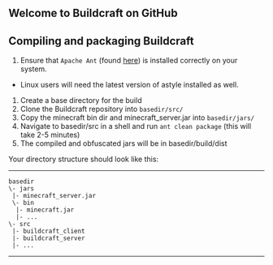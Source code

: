 ## Welcome to Buildcraft on GitHub

## Compiling and packaging Buildcraft
1. Ensure that `Apache Ant` (found [here](http://ant.apache.org/)) is installed correctly on your system.
 * Linux users will need the latest version of astyle installed as well.
1. Create a base directory for the build
1. Clone the Buildcraft repository into `basedir/src/`
1. Copy the minecraft bin dir and minecraft_server.jar into `basedir/jars/`
1. Navigate to basedir/src in a shell and run `ant clean package` (this will take 2-5 minutes)
1. The compiled and obfuscated jars will be in basedir/build/dist

Your directory structure should look like this:
***

    basedir
    \- jars
     |- minecraft_server.jar
     \- bin
      |- minecraft.jar
      |- ...
    \- src
     |- buildcraft_client
     |- buildcraft_server
     |- ...

***